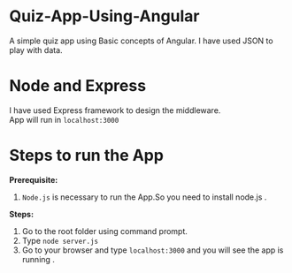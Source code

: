 # Quiz-App-Using-Angular
A simple quiz app using Basic concepts of Angular.
I have used JSON to play with data.

Node and Express
==================
I have used Express framework to design the middleware. </br>
App will run in ```localhost:3000``` 

Steps to run the App
=====================
<b>Prerequisite:</b></br>
  1.  ```Node.js``` is necessary to run the App.So you need to install node.js .</br>
      
<b>Steps:</b></br>
  1. Go to the root folder using command prompt.</br>
  2. Type ```node server.js``` </br>
  3. Go to your browser and type ```localhost:3000``` and you will see the app is running .
